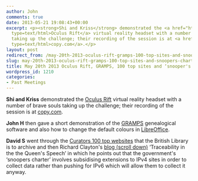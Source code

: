```yaml
---
author: John
comments: true
date: 2013-05-21 19:08:43+00:00
excerpt: <p><strong>Shi and Kriss</strong> demonstrated the <a href="http://www.oculusvr.com/"
  type=text/html>Oculus Rift</a> virtual reality headset with a number of brave souls
  taking up the challenge; their recording of the session is at <a href="https://www.copy.com/s/jeqAsnQefkgeBUVR/bradlug"
  type=text/html>copy.com</a>.</p>
layout: post
redirect_from: /may-20th-2013-oculus-rift-gramps-100-top-sites-and-snoopers-charter
slug: may-20th-2013-oculus-rift-gramps-100-top-sites-and-snoopers-charter
title: May 20th 2013 Oculus Rift, GRAMPS, 100 top sites and ‘snooper's charter’
wordpress_id: 1210
categories:
- Past Meetings
---
```


**Shi and Kriss** demonstrated the [Oculus Rift](http://www.oculusvr.com/) virtual reality headset with a number of brave souls taking up the challenge; their recording of the session is at [copy.com](https://www.copy.com/s/jeqAsnQefkgeBUVR/bradlug).




**John H** then gave a short demonstration of the [GRAMPS](http://gramps-project.org/) genealogical software and also how to change the default colours in [LibreOffice](http://www.openlogic.com/wazi/bid/289690/A-more-colorful-LibreOffice-unveiled).




**David S** went through the [Curators 100 top websites](http://www.bl.uk/100websites/top100.html) that the British Library is to archive and then Richard Clayton's [blog (scroll down)](http://www.lightbluetouchpaper.org/) ‘Traceability in the the Queen's Speech’ in which he points out that the government's ‘snoopers charter’ involves subsidising extensions to IPv4 sites in order to collect data rather than pushing for IPv6 which will allow them to collect it anyway.



